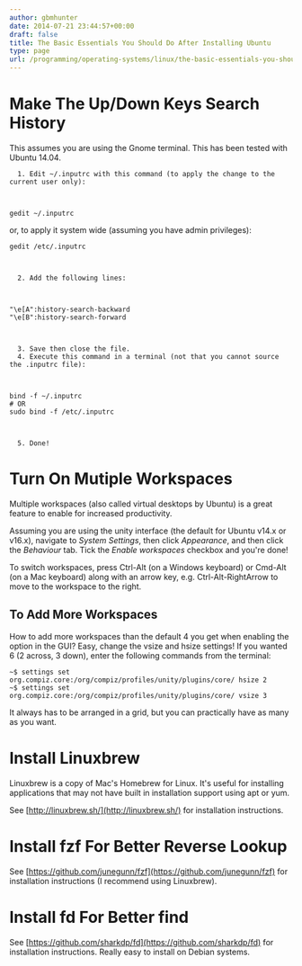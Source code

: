```yaml
---
author: gbmhunter
date: 2014-07-21 23:44:57+00:00
draft: false
title: The Basic Essentials You Should Do After Installing Ubuntu
type: page
url: /programming/operating-systems/linux/the-basic-essentials-you-should-do-after-installing-ubuntu
---
```


# Make The Up/Down Keys Search History




This assumes you are using the Gnome terminal. This has been tested with Ubuntu 14.04.





	  1. Edit ~/.inputrc with this command (to apply the change to the current user only):


    
    gedit ~/.inputrc
    




or, to apply it system wide (assuming you have admin privileges):



    
    gedit /etc/.inputrc



	  2. Add the following lines:


    
    "\e[A":history-search-backward
    "\e[B":history-search-forward



	  3. Save then close the file.
	  4. Execute this command in a terminal (not that you cannot source the .inputrc file):


    
    bind -f ~/.inputrc
    # OR
    sudo bind -f /etc/.inputrc



	  5. Done!



# Turn On Mutiple Workspaces




Multiple workspaces (also called virtual desktops by Ubuntu) is a great feature to enable for increased productivity.




Assuming you are using the unity interface (the default for Ubuntu v14.x or v16.x), navigate to _System Settings_, then click _Appearance_, and then click the _Behaviour_ tab. Tick the _Enable workspaces_ checkbox and you're done!




To switch workspaces, press Ctrl-Alt (on a Windows keyboard) or Cmd-Alt (on a Mac keyboard) along with an arrow key, e.g. Ctrl-Alt-RightArrow to move to the workspace to the right.




## To Add More Workspaces




How to add more workspaces than the default 4 you get when enabling the option in the GUI? Easy, change the vsize and hsize settings! If you wanted 6 (2 across, 3 down), enter the following commands from the terminal:



    
    ~$ settings set org.compiz.core:/org/compiz/profiles/unity/plugins/core/ hsize 2
    ~$ settings set org.compiz.core:/org/compiz/profiles/unity/plugins/core/ vsize 3




It always has to be arranged in a grid, but you can practically have as many as you want.




# Install Linuxbrew




Linuxbrew is a copy of Mac's Homebrew for Linux. It's useful for installing applications that may not have built in installation support using apt or yum.




See [http://linuxbrew.sh/](http://linuxbrew.sh/) for installation instructions.




# Install fzf For Better Reverse Lookup




See [https://github.com/junegunn/fzf](https://github.com/junegunn/fzf) for installation instructions (I recommend using Linuxbrew).




# Install fd For Better find




See [https://github.com/sharkdp/fd](https://github.com/sharkdp/fd) for installation instructions. Really easy to install on Debian systems.
